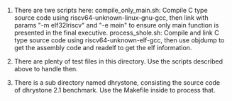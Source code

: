 1. There are twe scripts here:
	compile_only_main.sh: Compile C type source code using riscv64-unknown-linux-gnu-gcc, then link with params "-m elf32lriscv" and "-e main" to ensure only main function is presented in the final executive.
	process_shole.sh: Compile and link C type source code using riscv64-unknown-elf-gcc, then use objdump to get the assembly code and readelf to get the elf information.

2. There are plenty of test files in this directory. Use the scripts described above to handle then.

3. There is a sub directory named dhrystone, consisting the source code of dhrystone 2.1 benchmark. Use the Makefile inside to process that.
